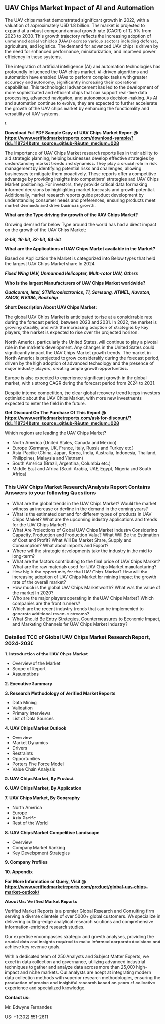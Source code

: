 <h2>UAV Chips Market Impact of AI and Automation</h2><p>The UAV chips market demonstrated significant growth in 2022, with a valuation of approximately USD 1.8 billion. The market is projected to expand at a robust compound annual growth rate (CAGR) of 12.5% from 2023 to 2030. This growth trajectory reflects the increasing adoption of unmanned aerial vehicles (UAVs) across various sectors including defense, agriculture, and logistics. The demand for advanced UAV chips is driven by the need for enhanced performance, miniaturization, and improved power efficiency in these systems.</p><p>The integration of artificial intelligence (AI) and automation technologies has profoundly influenced the UAV chips market. AI-driven algorithms and automation have enabled UAVs to perform complex tasks with greater accuracy and autonomy, significantly increasing their operational capabilities. This technological advancement has led to the development of more sophisticated and efficient chips that can support real-time data processing, advanced navigation, and autonomous decision-making. As AI and automation continue to evolve, they are expected to further accelerate the growth of the UAV chips market by enhancing the functionality and versatility of UAV systems.</p>t</p><p id="" class=""><strong>Download Full PDF Sample Copy of UAV Chips Market Report @ <a href="https://www.verifiedmarketreports.com/download-sample/?rid=118734&utm_source=github-R&utm_medium=028" target="_blank">https://www.verifiedmarketreports.com/download-sample/?rid=118734&utm_source=github-R&utm_medium=028</a></strong></p><p>The importance of&nbsp;UAV Chips Market research reports lies in their ability to aid strategic planning, helping businesses develop effective strategies by understanding market trends and dynamics. They play a crucial role in risk management by identifying potential risks and challenges, allowing businesses to mitigate them proactively. These reports offer a competitive advantage by providing insights into competitors' strategies and UAV Chips Market positioning. For investors, they provide critical data for making informed decisions by highlighting market forecasts and growth potential. Additionally, market research reports guide product development by understanding consumer needs and preferences, ensuring products meet market demands and drive business growth.</p><p><strong>What are the&nbsp;Type driving the growth of the UAV Chips Market?</strong></p><p id="" class="">Growing demand for below Type around the world has had a direct impact on the growth of the UAV Chips Market:</p><em><strong>8-bit, 16-bit, 32-bit, 64-bit</strong></em></p><strong>What are the&nbsp;Applications&nbsp;of UAV Chips Market available in the Market?</strong></p><p id="" class="">Based on Application the Market is categorized into Below types that held the largest UAV Chips Market share In 2024.</p><em><strong>Fixed Wing UAV, Unmanned Helicopter, Multi-rotor UAV, Others</strong></em></p><strong>Who is the largest Manufacturers of UAV Chips Market worldwide?</strong></p><p><em><strong>Qualcomm, Intel, STMicroelectronics, TI, Samsung, ATMEL, Nuvoton, XMOS, NVIDIA, Rockchip</strong></em></p><p id="" class=""><strong>Short Description About UAV Chips Market:</strong></p><p>The global UAV Chips Market is anticipated to rise at a considerable rate during the forecast period, between 2023 and 2031. In 2022, the market is growing steadily, and with the increasing adoption of strategies by key players, the market is expected to rise over the projected horizon.</p><p>North America, particularly the United States, will continue to play a pivotal role in the market's development. Any changes in the United States could significantly impact the UAV Chips Market growth trends. The market in North America is projected to grow considerably during the forecast period, driven by the high adoption of advanced technology and the presence of major industry players, creating ample growth opportunities.</p><p>Europe is also expected to experience significant growth in the global market, with a strong CAGR during the forecast period from 2024 to 2031.</p><p>Despite intense competition, the clear global recovery trend keeps investors optimistic about the UAV Chips Market, with more new investments expected to enter the field in the future.</p><p id="" class=""><strong>Get Discount On The Purchase Of This Report @ <a href="https://www.verifiedmarketreports.com/ask-for-discount/?rid=118734&utm_source=github-R&utm_medium=028" target="_blank">https://www.verifiedmarketreports.com/ask-for-discount/?rid=118734&utm_source=github-R&utm_medium=028</a></strong></p>Which regions are leading the UAV Chips Market?</p><ul><li>North America (United States, Canada and Mexico)</li><li>Europe (Germany, UK, France, Italy, Russia and Turkey etc.)</li><li>Asia-Pacific (China, Japan, Korea, India, Australia, Indonesia, Thailand, Philippines, Malaysia and Vietnam)</li><li>South America (Brazil, Argentina, Columbia etc.)</li><li>Middle East and Africa (Saudi Arabia, UAE, Egypt, Nigeria and South Africa)</li></ul><h3 id="" class="">This UAV Chips Market Research/Analysis Report Contains Answers to your following Questions</h3><ul><li>What are the global trends in the UAV Chips Market? Would the market witness an increase or decline in the demand in the coming years?</li><li>What is the estimated demand for different types of products in UAV Chips Market? What are the upcoming industry applications and trends for the UAV Chips Market?</li><li>What Are Projections of Global UAV Chips Market Industry Considering Capacity, Production and Production Value? What Will Be the Estimation of Cost and Profit? What Will Be Market Share, Supply and Consumption? What about imports and Export?</li><li>Where will the strategic developments take the industry in the mid to long-term?</li><li>What are the factors contributing to the final price of UAV Chips Market? What are the raw materials used for UAV Chips Market manufacturing?</li><li>How big is the opportunity for the UAV Chips Market? How will the increasing adoption of UAV Chips Market for mining impact the growth rate of the overall market?</li><li>How much is the global UAV Chips Market worth? What was the value of the market In 2020?</li><li>Who are the major players operating in the UAV Chips Market? Which companies are the front runners?</li><li>Which are the recent industry trends that can be implemented to generate additional revenue streams?</li><li>What Should Be Entry Strategies, Countermeasures to Economic Impact, and Marketing Channels for UAV Chips Market Industry?</li></ul><h3 id="" class="">Detailed TOC of Global UAV Chips Market Research Report, 2024-2030</h3><p id="" class=""><strong>1. Introduction of the UAV Chips Market</strong></p><ul><li>Overview of the Market</li><li>Scope of Report</li><li>Assumptions</li></ul><p id="" class=""><strong>2. Executive Summary</strong></p><p id="" class=""><strong>3. Research Methodology of Verified Market Reports</strong></p><ul><li>Data Mining</li><li>Validation</li><li>Primary Interviews</li><li>List of Data Sources</li></ul><p id="" class=""><strong>4. UAV Chips Market Outlook</strong></p><ul><li>Overview</li><li>Market Dynamics</li><li>Drivers</li><li>Restraints</li><li>Opportunities</li><li>Porters Five Force Model</li><li>Value Chain Analysis</li></ul><p id="" class=""><strong>5. UAV Chips Market, By Product</strong></p><p id="" class=""><strong>6. UAV Chips Market, By Application</strong></p><p id="" class=""><strong>7. UAV Chips Market, By Geography</strong></p><ul><li>North America</li><li>Europe</li><li>Asia Pacific</li><li>Rest of the World</li></ul><p id="" class=""><strong>8. UAV Chips Market Competitive Landscape</strong></p><ul><li>Overview</li><li>Company Market Ranking</li><li>Key Development Strategies</li></ul><p id="" class=""><strong>9. Company Profiles</strong></p><p id="" class=""><strong>10. Appendix</strong></p><p id="" class=""><strong>For More Information or Query, Visit @ <a href="https://www.verifiedmarketreports.com/product/global-uav-chips-market-outlook/" target="_blank">https://www.verifiedmarketreports.com/product/global-uav-chips-market-outlook/</a></strong></p><p id="" class=""><strong>About Us: Verified Market Reports</strong></p><p id="" class="">Verified Market Reports is a premier Global Research and Consulting firm serving a diverse clientele of over 5000+ global customers. We specialize in delivering cutting-edge analytical research solutions and comprehensive information-enriched research studies.</p><p id="" class="">Our expertise encompasses strategic and growth analyses, providing the crucial data and insights required to make informed corporate decisions and achieve key revenue goals.</p><p id="" class="">With a dedicated team of 250 Analysts and Subject Matter Experts, we excel in data collection and governance, utilizing advanced industrial techniques to gather and analyze data across more than 25,000 high-impact and niche markets. Our analysts are adept at integrating modern data collection methods with superior research methodologies, ensuring the production of precise and insightful research based on years of collective experience and specialized knowledge.</p><p id="" class=""><strong>Contact us:</strong></p><p id="" class="">Mr. Edwyne Fernandes</p><p id="" class="">US: +1(302) 551-2611</p>